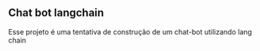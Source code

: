 
## Chat bot langchain

Esse projeto é uma tentativa de construção de um chat-bot utilizando lang chain




